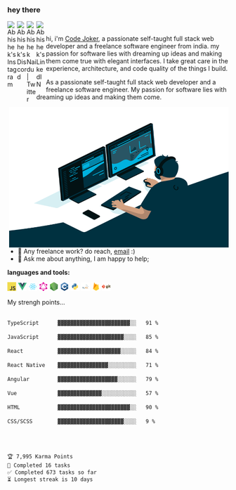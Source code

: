### hey there

<a href="">
  <img align="left" alt="Abhishek's Instagram" width="22px" src="https://raw.githubusercontent.com/hussainweb/hussainweb/main/icons/instagram.png" />
</a>
<a href="">
  <img align="left" alt="Abhishek's Discord" width="22px" src="https://raw.githubusercontent.com/peterthehan/peterthehan/master/assets/discord.svg" />
</a>
<a href="">
  <img align="left" alt="Abhishek Naidu | Twitter" width="22px" src="https://raw.githubusercontent.com/peterthehan/peterthehan/master/assets/twitter.svg" />
</a>
<a href="">
  <img align="left" alt="Abhishek's LinkedIN" width="22px" src="https://raw.githubusercontent.com/peterthehan/peterthehan/master/assets/linkedin.svg" />
</a>

<br />

hi, i'm [Code Joker](https://galileo0106.me/), a passionate self-taught full stack web developer and a freelance software engineer from india. my passion for software lies with dreaming up ideas and making them come true with elegant interfaces. I take great care in the experience, architecture, and code quality of the things I build.

As a passionate self-taught full stack web developer and a freelance software engineer. My passion for software lies with dreaming up ideas and making them come.

  <img align="right" alt="GIF" src="https://github.com/galileo0106/galileo0106/blob/main/code.gif?raw=true" width="500" height="320" />
  
- 💼 Any freelance work? do reach, [email](mailto:galileo0106@gmail.com) :)
- 💬 Ask me about anything, I am happy to help;

**languages and tools:**

<code><img height="20" src="https://raw.githubusercontent.com/github/explore/80688e429a7d4ef2fca1e82350fe8e3517d3494d/topics/javascript/javascript.png"></code>
<code><img height="20" src="https://raw.githubusercontent.com/github/explore/80688e429a7d4ef2fca1e82350fe8e3517d3494d/topics/vue/vue.png"></code>
<code><img height="20" src="https://raw.githubusercontent.com/github/explore/80688e429a7d4ef2fca1e82350fe8e3517d3494d/topics/react/react.png"></code>
<code><img height="20" src="https://raw.githubusercontent.com/github/explore/5c058a388828bb5fde0bcafd4bc867b5bb3f26f3/topics/graphql/graphql.png"></code>
<code><img height="20" src="https://raw.githubusercontent.com/github/explore/80688e429a7d4ef2fca1e82350fe8e3517d3494d/topics/nodejs/nodejs.png"></code>
<code><img height="20" src="https://raw.githubusercontent.com/github/explore/80688e429a7d4ef2fca1e82350fe8e3517d3494d/topics/cpp/cpp.png"></code>
<code><img height="20" src="https://raw.githubusercontent.com/github/explore/80688e429a7d4ef2fca1e82350fe8e3517d3494d/topics/python/python.png"></code>
<code><img height="20" src="https://raw.githubusercontent.com/github/explore/80688e429a7d4ef2fca1e82350fe8e3517d3494d/topics/mysql/mysql.png"></code>
<code><img height="20" src="https://raw.githubusercontent.com/github/explore/80688e429a7d4ef2fca1e82350fe8e3517d3494d/topics/firebase/firebase.png"></code>
<code><img height="20" src="https://raw.githubusercontent.com/github/explore/80688e429a7d4ef2fca1e82350fe8e3517d3494d/topics/git/git.png"></code>

My strengh points...

```text

TypeScript      ▓▓▓▓▓▓▓▓▓▓▓▓▓▓▓▓▓▓▓▓▓▓▓░░   91 %

JavaScript      ▓▓▓▓▓▓▓▓▓▓▓▓▓▓▓▓▓▓▓▓▓░░░░   85 %

React           ▓▓▓▓▓▓▓▓▓▓▓▓▓▓▓▓▓▓▓▓░░░░░   84 %

React Native    ▓▓▓▓▓▓▓▓▓▓▓▓▓▓▓▓░░░░░░░░░   71 %

Angular         ▓▓▓▓▓▓▓▓▓▓▓▓▓▓▓▓▓▓▓░░░░░░   79 %
  
Vue             ▓▓▓▓▓▓▓▓▓▓▓▓▓▓░░░░░░░░░░░   57 %
  
HTML            ▓▓▓▓▓▓▓▓▓▓▓▓▓▓▓▓▓▓▓▓▓▓▓░░   90 %

CSS/SCSS        ▓▓▓▓▓▓▓▓▓▓▓▓▓▓▓▓▓▓▓▓▓░░░░   9 %




🏆 7,995 Karma Points  
🌸 Completed 16 tasks   
✅ Completed 673 tasks so far  
⏳ Longest streak is 10 days